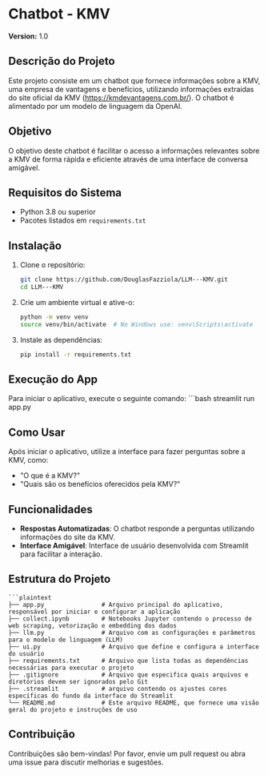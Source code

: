 # Chatbot - KMV
**Version:** 1.0

## Descrição do Projeto
Este projeto consiste em um chatbot que fornece informações sobre a KMV, uma empresa de vantagens e benefícios, utilizando informações extraídas do site oficial da KMV (https://kmdevantagens.com.br/). O chatbot é alimentado por um modelo de linguagem da OpenAI.

## Objetivo
O objetivo deste chatbot é facilitar o acesso a informações relevantes sobre a KMV de forma rápida e eficiente através de uma interface de conversa amigável.

## Requisitos do Sistema
- Python 3.8 ou superior
- Pacotes listados em `requirements.txt`

## Instalação
1. Clone o repositório:
   ```bash
   git clone https://github.com/DouglasFazziola/LLM---KMV.git
   cd LLM---KMV

2. Crie um ambiente virtual e ative-o:
    ```bash
    python -m venv venv
    source venv/bin/activate  # No Windows use: venv\Scripts\activate

3. Instale as dependências:
    ```bash
    pip install -r requirements.txt

## Execução do App
Para iniciar o aplicativo, execute o seguinte comando:
    ```bash
    streamlit run app.py

## Como Usar
Após iniciar o aplicativo, utilize a interface para fazer perguntas sobre a KMV, como:
- "O que é a KMV?"
- "Quais são os benefícios oferecidos pela KMV?"

## Funcionalidades
- **Respostas Automatizadas**: O chatbot responde a perguntas utilizando informações do site da KMV.
- **Interface Amigável**: Interface de usuário desenvolvida com Streamlit para facilitar a interação.

## Estrutura do Projeto
    ```plaintext
    ├── app.py                # Arquivo principal do aplicativo, responsável por iniciar e configurar a aplicação
    ├── collect.ipynb         # Notebooks Jupyter contendo o processo de web scraping, vetorização e embedding dos dados
    ├── llm.py                # Arquivo com as configurações e parâmetros para o modelo de linguagem (LLM)
    ├── ui.py                 # Arquivo que define e configura a interface do usuário
    ├── requirements.txt      # Arquivo que lista todas as dependências necessárias para executar o projeto
    ├── .gitignore            # Arquivo que especifica quais arquivos e diretórios devem ser ignorados pelo Git
    ├── .streamlit            # arquivo contendo os ajustes cores específicas do fundo da interface do Streamlit
    └── README.md             # Este arquivo README, que fornece uma visão geral do projeto e instruções de uso

## Contribuição
Contribuições são bem-vindas! Por favor, envie um pull request ou abra uma issue para discutir melhorias e sugestões.